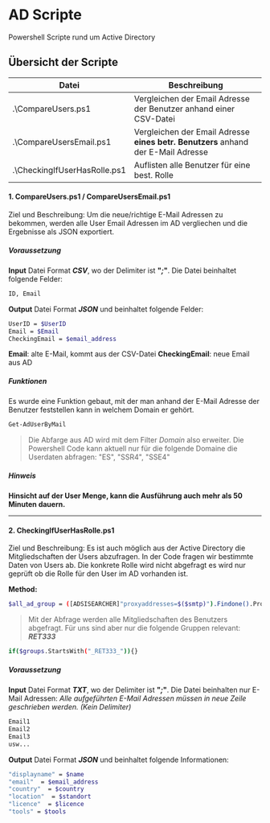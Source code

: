 # AD Scripte
Powershell Scripte rund um Active Directory

## Übersicht der Scripte

| Datei | Beschreibung |
| ------ | ------ |
| .\CompareUsers.ps1 | Vergleichen der Email Adresse der Benutzer anhand einer CSV-Datei |
| .\CompareUsersEmail.ps1 | Vergleichen der Email Adresse **eines betr. Benutzers** anhand der E-Mail Adresse |
| .\CheckingIfUserHasRolle.ps1 | Auflisten alle Benutzer für eine best. Rolle |

#### 1. CompareUsers.ps1 / CompareUsersEmail.ps1
Ziel und Beschreibung:
Um die neue/richtige E-Mail Adressen zu bekommen, werden alle User Email Adressen im AD vergliechen und die Ergebnisse als JSON exportiert.

##### Voraussetzung
**Input**
Datei Format **_CSV_**, wo der Delimiter ist **"_;_"**. Die Datei beinhaltet folgende Felder:
```sh
ID, Email
```

**Output**
Datei Format **_JSON_** und beinhaltet folgende Felder:
```sh
UserID = $UserID
Email = $Email
CheckingEmail = $email_address
```
**Email**: alte E-Mail, kommt aus der CSV-Datei
**CheckingEmail**: neue Email aus AD
##### Funktionen
Es wurde eine Funktion gebaut, mit der man anhand der E-Mail Adresse der Benutzer feststellen kann
in welchem Domain er gehört.
```sh
Get-AdUserByMail
```
>Die Abfarge aus AD wird mit dem Filter _Domain_ also erweiter.
Die Powershell Code kann aktuell nur für die folgende Domaine die Userdaten abfragen:
"ES", "SSR4", "SSE4"

##### Hinweis
**Hinsicht auf der User Menge, kann die Ausführung auch mehr als 50 Minuten dauern.**

--------------------

#### 2. CheckingIfUserHasRolle.ps1

Ziel und Beschreibung:
Es ist auch möglich aus der Active Directory die Mitgliedschaften der Users abzufragen. In der Code fragen wir bestimmte Daten von Users ab. Die konkrete Rolle wird nicht abgefragt es wird nur geprüft ob die Rolle für den User im AD vorhanden ist.

**Method:**
```sh
$all_ad_group = ([ADSISEARCHER]"proxyaddresses=$($smtp)").Findone().Properties.memberof -replace '^CN=([^,]+).+$','$1'
```
>Mit der Abfrage werden alle Mitgliedschaften des Benutzers abgefragt.
Für uns sind aber nur die folgende Gruppen relevant: **_RET333_**
```sh
if($groups.StartsWith("_RET333_")){}
```

##### Voraussetzung
**Input**
Datei Format **_TXT_**, wo der Delimiter ist **"_;_"**. Die Datei beinhalten nur E-Mail Adressen:
_Alle aufgeführten E-Mail Adressen müssen in neue Zeile geschrieben werden. (Kein Delimiter)_
```sh
Email1
Email2
Email3
usw...
```

**Output**
Datei Format **_JSON_** und beinhaltet folgende Informationen:
```sh
"displayname" = $name
"email"  = $email_address
"country"  = $country
"location"  = $standort
"licence"  = $licence
"tools" = $tools
```

